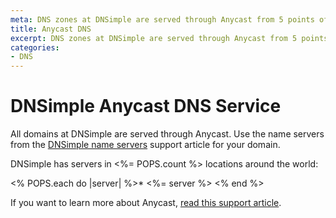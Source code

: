 ```yaml
---
meta: DNS zones at DNSimple are served through Anycast from 5 points of presence.
title: Anycast DNS
excerpt: DNS zones at DNSimple are served through Anycast from 5 points of presence.
categories:
- DNS
---
```


# DNSimple Anycast DNS Service

All domains at DNSimple are served through Anycast. Use the name servers from the [DNSimple name servers](/articles/dnsimple-nameservers) support article for your domain.

DNSimple has servers in <%= POPS.count %> locations around the world:

<% POPS.each do |server| %>* <%= server %>
<% end %>

If you want to learn more about Anycast, [read this support article](/articles/why-anycast-dns).
